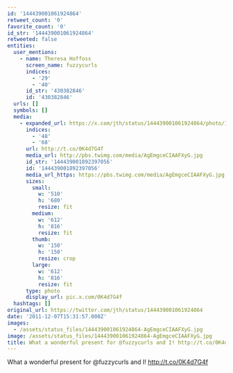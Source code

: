 ```yaml
---
id: '144439001061924864'
retweet_count: '0'
favorite_count: '0'
id_str: '144439001061924864'
retweeted: false
entities:
  user_mentions:
    - name: Theresa Hoffoss
      screen_name: fuzzycurls
      indices:
        - '29'
        - '40'
      id_str: '430382846'
      id: '430382846'
  urls: []
  symbols: []
  media:
    - expanded_url: https://x.com/jth/status/144439001061924864/photo/1
      indices:
        - '48'
        - '68'
      url: http://t.co/0K4d7G4f
      media_url: http://pbs.twimg.com/media/AgEmgceCIAAFXyG.jpg
      id_str: '144439001892397056'
      id: '144439001892397056'
      media_url_https: https://pbs.twimg.com/media/AgEmgceCIAAFXyG.jpg
      sizes:
        small:
          w: '510'
          h: '680'
          resize: fit
        medium:
          w: '612'
          h: '816'
          resize: fit
        thumb:
          w: '150'
          h: '150'
          resize: crop
        large:
          w: '612'
          h: '816'
          resize: fit
      type: photo
      display_url: pic.x.com/0K4d7G4f
  hashtags: []
original_url: https://twitter.com/jth/status/144439001061924864
date: '2011-12-07T15:31:57.000Z'
images:
  - /assets/status_files/144439001061924864-AgEmgceCIAAFXyG.jpg
image: /assets/status_files/144439001061924864-AgEmgceCIAAFXyG.jpg
title: What a wonderful present for @fuzzycurls and I! http://t.co/0K4d7G4f
---
```


What a wonderful present for @fuzzycurls and I! http://t.co/0K4d7G4f